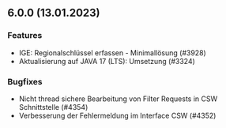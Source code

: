 
## 6.0.0 (13.01.2023)

### Features

* IGE: Regionalschlüssel erfassen - Minimallösung (#3928)
* Aktualisierung auf JAVA 17 (LTS): Umsetzung (#3324)

### Bugfixes

* Nicht thread sichere Bearbeitung von Filter Requests in CSW Schnittstelle  (#4354)
* Verbesserung der Fehlermeldung im Interface CSW  (#4352)
    